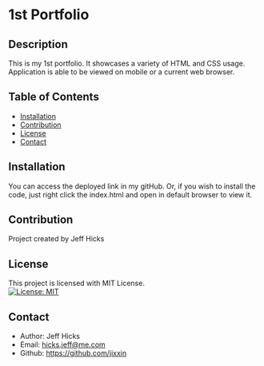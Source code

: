 # 1st Portfolio

## Description
This is my 1st portfolio. It showcases a variety of HTML and CSS usage. Application is able to be viewed on mobile or a current web browser.  

## Table of Contents
- [Installation](#installation)
- [Contribution](#contribution)
- [License](#license)
- [Contact](#contact)

## Installation
You can access the deployed link in my gitHub. Or, if you wish to install the code, just right click the index.html and open in default browser to view it. 

## Contribution
Project created by Jeff Hicks

## License
This project is licensed with MIT License.<br>
[![License: MIT](https://img.shields.io/badge/License-MIT-yellow.svg)](https://opensource.org/licenses/MIT)

## Contact
- Author: Jeff Hicks
- Email: hicks.jeff@me.com
- Github: https://github.com/jixxin